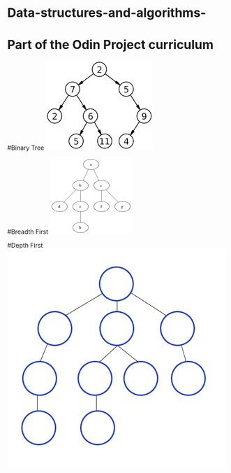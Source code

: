 # Data-structures-and-algorithms-
# Part of the Odin Project curriculum 

#Binary Tree
![Image Hover Text](/tree.png)

#Breadth First 
![Image Hover Text](/bfs.gif)

#Depth First
![Image Hover Text](/dfs.gif)
